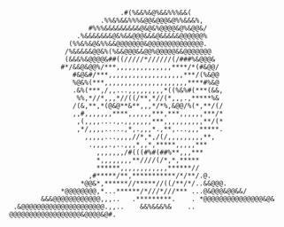                                                                       
                                                                                
                                .#(%&&%&@%&&%%%&&(                              
                           .%%&%&&%%%&@@&@@@&@%%&&&%,                           
                        #%%%&&&&&&&&&@&@&%@@@@&@%&@@&/                          
                     .%&&&&&&&@&%&&@@@&&&@&&&&&@@@@@@%                          
                   (%%&%&@&%%&&@@@@@@@&@@@@@@@@@@@@@@.                          
                  /%&&&&&@@&%(%&&@@@&&@@%@@@@@&&@@@@@@@                         
                  (&&&%&@@@@&##((/////*//////(/###%&@@@&                        
                 #*/&&@&@@%/***,,,,,,,,,,,,,,****/*(#&@@/                       
                    #&@&#/***,,,,,,,,,,,,,,,,,,,***/(%&@@                       
                    %@&%(***,,,,,,,,,,,,,,,,,,,,,****#%&@                       
                    .&%(***,/,,...,,,,,,,,,*((%&%#(***(&&,                      
                     %%,*//*,,,*//((/**,*//(*,,,.,*****%&                       
                    /(&,**,*(@&@**&**,,,*/*%,&@@/%(*,**/(/                      
                    ,,#,,,,,,,****,,,,,,***,***,,,,,,***/*                      
                     ,(,,,,....,.,,,,,,,***,,,,,,,,,,**/(*                      
                     ,*/,,,,.....,*,.,,,*.,**,...,,,*****.                      
                       ,,,,,...,,,,//*,*,/(/,,,,,,,,,**,                        
                        .,,,,.,..,,,*,,*,*****,,,,,***                          
                          ,,,,,,,/#(((#%#(##%**,,,***                           
                          *,,,,,,,,**////(/*,*,*****                            
                          ******,,,,,,,,,,,,******//                            
                        ,#*****/**,***********/*/**/.@.                         
                      *@@&*,******//*****//((/**/*/..&&@@@.                     
                 *@@@@@@@@,*...******/*///*///*** ...@&@@@&@@&&/                
            &&&@@@@@@@@@@@@,,,..   .*********.    . *@@@@@@@@@@@@@@@&@&         
     .&@@@@@@@@@@@@@@@@@@@@@.,,..    &&%&&&%&    .. @@@@@@@@@@@@@@@@@@&@@@@&@#. 
